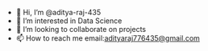 - 👋 Hi, I’m @aditya-raj-435
- 👀 I’m interested in Data Science
- 💞️ I’m looking to collaborate on projects
- 📫 How to reach me email:adityaraj776435@gmail.com


